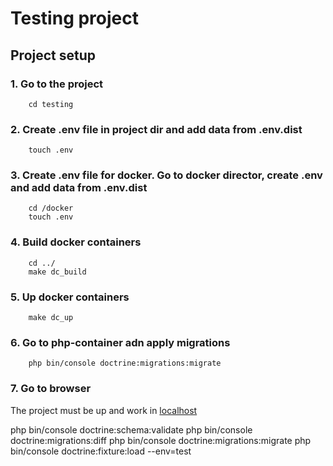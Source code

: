 # Testing project

## Project setup

### 1. Go to the project
```
    cd testing
```
### 2. Create .env file in project dir and add data from .env.dist
```
    touch .env
```
### 3. Create .env file for docker. Go to docker director, create .env and add data from .env.dist
```
    cd /docker
    touch .env
```
### 4. Build docker containers
```
    cd ../
    make dc_build
```
### 5. Up docker containers
```
    make dc_up
```
### 6. Go to php-container adn apply migrations
```
    php bin/console doctrine:migrations:migrate
```
### 7. Go to browser
The project must be up and work in [localhost](http://127.0.0.1/)


php bin/console doctrine:schema:validate
php bin/console doctrine:migrations:diff
php bin/console doctrine:migrations:migrate
php bin/console doctrine:fixture:load --env=test 